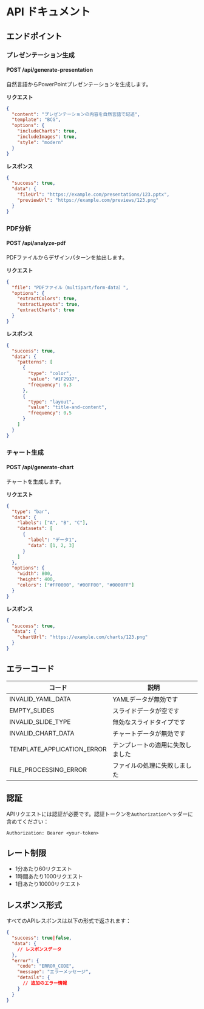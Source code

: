 # API ドキュメント

## エンドポイント

### プレゼンテーション生成

#### POST /api/generate-presentation

自然言語からPowerPointプレゼンテーションを生成します。

**リクエスト**
```json
{
  "content": "プレゼンテーションの内容を自然言語で記述",
  "template": "BCG",
  "options": {
    "includeCharts": true,
    "includeImages": true,
    "style": "modern"
  }
}
```

**レスポンス**
```json
{
  "success": true,
  "data": {
    "fileUrl": "https://example.com/presentations/123.pptx",
    "previewUrl": "https://example.com/previews/123.png"
  }
}
```

### PDF分析

#### POST /api/analyze-pdf

PDFファイルからデザインパターンを抽出します。

**リクエスト**
```json
{
  "file": "PDFファイル（multipart/form-data）",
  "options": {
    "extractColors": true,
    "extractLayouts": true,
    "extractCharts": true
  }
}
```

**レスポンス**
```json
{
  "success": true,
  "data": {
    "patterns": [
      {
        "type": "color",
        "value": "#1F2937",
        "frequency": 0.3
      },
      {
        "type": "layout",
        "value": "title-and-content",
        "frequency": 0.5
      }
    ]
  }
}
```

### チャート生成

#### POST /api/generate-chart

チャートを生成します。

**リクエスト**
```json
{
  "type": "bar",
  "data": {
    "labels": ["A", "B", "C"],
    "datasets": [
      {
        "label": "データ1",
        "data": [1, 2, 3]
      }
    ]
  },
  "options": {
    "width": 800,
    "height": 400,
    "colors": ["#FF0000", "#00FF00", "#0000FF"]
  }
}
```

**レスポンス**
```json
{
  "success": true,
  "data": {
    "chartUrl": "https://example.com/charts/123.png"
  }
}
```

## エラーコード

| コード | 説明 |
|--------|------|
| INVALID_YAML_DATA | YAMLデータが無効です |
| EMPTY_SLIDES | スライドデータが空です |
| INVALID_SLIDE_TYPE | 無効なスライドタイプです |
| INVALID_CHART_DATA | チャートデータが無効です |
| TEMPLATE_APPLICATION_ERROR | テンプレートの適用に失敗しました |
| FILE_PROCESSING_ERROR | ファイルの処理に失敗しました |

## 認証

APIリクエストには認証が必要です。認証トークンを`Authorization`ヘッダーに含めてください：

```
Authorization: Bearer <your-token>
```

## レート制限

- 1分あたり60リクエスト
- 1時間あたり1000リクエスト
- 1日あたり10000リクエスト

## レスポンス形式

すべてのAPIレスポンスは以下の形式で返されます：

```json
{
  "success": true|false,
  "data": {
    // レスポンスデータ
  },
  "error": {
    "code": "ERROR_CODE",
    "message": "エラーメッセージ",
    "details": {
      // 追加のエラー情報
    }
  }
}
``` 